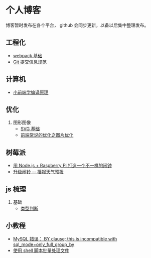 # 个人博客

博客暂时发布在各个平台， github 会同步更新，以备以后集中整理发布。

## 工程化

-   [webpack 基础](https://juejin.im/post/5cc40737f265da034c703064)
-   [Git 提交信息规范](https://juejin.im/post/5d76000a518825570327e52b)

## 计算机

-   [小前端学编译原理](https://juejin.im/post/5cc81e0151882577e763ff86)

## 优化

1. 图形图像
    - [SVG 基础](https://juejin.im/post/5cfdbc5951882519172973d5)
    - [前端常说的优化之图片优化](https://juejin.im/post/5d09c7966fb9a07ebf4b729e)

## 树莓派

-   [用 Node.js + Raspberry Pi 打造一个不一样的闹钟](https://www.jianshu.com/p/6612a3635139)
-   [升级闹铃 -- 播报天气预报](https://www.jianshu.com/p/2dc4f8e385ff)

## js 梳理

1. 基础
    - [类型判断](https://www.jianshu.com/p/c248c0670951)


## 小教程
- [MySQL 错误： BY clause; this is incompatible with sql_mode=only_full_group_by](https://www.jianshu.com/p/6fddf95b7344)
- [使用 shell 脚本批量处理文件](https://www.jianshu.com/p/315ed8a4ee29)
